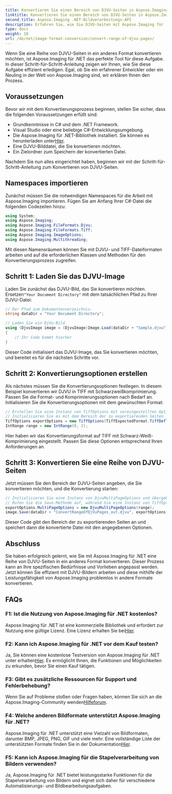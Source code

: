 ```yaml
---
title: Konvertieren Sie einen Bereich von DJVU-Seiten in Aspose.Imaging für .NET
linktitle: Konvertieren Sie einen Bereich von DJVU-Seiten in Aspose.Imaging für .NET
second_title: Aspose.Imaging .NET-Bildverarbeitungs-API
description: Erfahren Sie, wie Sie DJVU-Seiten mit Aspose.Imaging für .NET konvertieren. Schritt-für-Schritt-Anleitung für die effiziente Konvertierung von DJVU in TIFF.
type: docs
weight: 18
url: /de/net/image-format-conversion/convert-range-of-djvu-pages/
---
```


Wenn Sie eine Reihe von DJVU-Seiten in ein anderes Format konvertieren möchten, ist Aspose.Imaging für .NET das perfekte Tool für diese Aufgabe. In dieser Schritt-für-Schritt-Anleitung zeigen wir Ihnen, wie Sie diese Aufgabe effizient erledigen. Egal, ob Sie ein erfahrener Entwickler oder ein Neuling in der Welt von Aspose.Imaging sind, wir erklären Ihnen den Prozess. 

## Voraussetzungen

Bevor wir mit dem Konvertierungsprozess beginnen, stellen Sie sicher, dass die folgenden Voraussetzungen erfüllt sind:

- Grundkenntnisse in C# und dem .NET Framework.
- Visual Studio oder eine beliebige C#-Entwicklungsumgebung.
-  Die Aspose.Imaging für .NET-Bibliothek installiert. Sie können es herunterladen unter[Hier](https://releases.aspose.com/imaging/net/).
- Eine DJVU-Bilddatei, die Sie konvertieren möchten.
- Ein Zielordner zum Speichern der konvertierten Datei.

Nachdem Sie nun alles eingerichtet haben, beginnen wir mit der Schritt-für-Schritt-Anleitung zum Konvertieren von DJVU-Seiten.

## Namespaces importieren

Zunächst müssen Sie die notwendigen Namespaces für die Arbeit mit Aspose.Imaging importieren. Fügen Sie am Anfang Ihrer C#-Datei die folgenden Codezeilen hinzu:

```csharp
using System;
using Aspose.Imaging;
using Aspose.Imaging.FileFormats.Djvu;
using Aspose.Imaging.FileFormats.Tiff;
using Aspose.Imaging.ImageOptions;
using Aspose.Imaging.Multithreading;
```

Mit diesen Namensräumen können Sie mit DJVU- und TIFF-Dateiformaten arbeiten und auf die erforderlichen Klassen und Methoden für den Konvertierungsprozess zugreifen.

## Schritt 1: Laden Sie das DJVU-Image

 Laden Sie zunächst das DJVU-Bild, das Sie konvertieren möchten. Ersetzen`"Your Document Directory"` mit dem tatsächlichen Pfad zu Ihrer DJVU-Datei:

```csharp
// Der Pfad zum Dokumentenverzeichnis.
string dataDir = "Your Document Directory";

// Laden Sie ein DjVu-Bild
using (DjvuImage image = (DjvuImage)Image.Load(dataDir + "Sample.djvu"))
{
    // Ihr Code kommt hierher
}
```

Dieser Code initialisiert das DJVU-Image, das Sie konvertieren möchten, und bereitet es für die nächsten Schritte vor.

## Schritt 2: Konvertierungsoptionen erstellen

Als nächstes müssen Sie die Konvertierungsoptionen festlegen. In diesem Beispiel konvertieren wir DJVU in TIFF mit Schwarzweißkomprimierung. Passen Sie die Format- und Komprimierungsoptionen nach Bedarf an. Initialisieren Sie die Konvertierungsoptionen mit dem gewünschten Format:

```csharp
// Erstellen Sie eine Instanz von TiffOptions mit voreingestellten Optionen und IntRange
// Initialisieren Sie es mit dem Bereich der zu exportierenden Seiten
TiffOptions exportOptions = new TiffOptions(TiffExpectedFormat.TiffDeflateBw);
IntRange range = new IntRange(0, 2);
```

Hier haben wir das Konvertierungsformat auf TIFF mit Schwarz-Weiß-Komprimierung eingestellt. Passen Sie diese Optionen entsprechend Ihren Anforderungen an.

## Schritt 3: Konvertieren Sie eine Reihe von DJVU-Seiten

Jetzt müssen Sie den Bereich der DJVU-Seiten angeben, die Sie konvertieren möchten, und die Konvertierung starten:

```csharp
// Initialisieren Sie eine Instanz von DjvuMultiPageOptions und übergeben Sie gleichzeitig eine Instanz von IntRange
// Rufen Sie die Save-Methode auf, während Sie eine Instanz von TiffOptions übergeben
exportOptions.MultiPageOptions = new DjvuMultiPageOptions(range);
image.Save(dataDir + "ConvertRangeOfDjVuPages_out.djvu", exportOptions);
```

Dieser Code gibt den Bereich der zu exportierenden Seiten an und speichert dann die konvertierte Datei mit den angegebenen Optionen.

## Abschluss

Sie haben erfolgreich gelernt, wie Sie mit Aspose.Imaging für .NET eine Reihe von DJVU-Seiten in ein anderes Format konvertieren. Dieser Prozess kann an Ihre spezifischen Bedürfnisse und Vorlieben angepasst werden. Jetzt können Sie effizient mit DJVU-Bildern arbeiten und diese mithilfe der Leistungsfähigkeit von Aspose.Imaging problemlos in andere Formate konvertieren.

## FAQs

### F1: Ist die Nutzung von Aspose.Imaging für .NET kostenlos?

 Aspose.Imaging für .NET ist eine kommerzielle Bibliothek und erfordert zur Nutzung eine gültige Lizenz. Eine Lizenz erhalten Sie bei[Hier](https://purchase.aspose.com/buy).

### F2: Kann ich Aspose.Imaging für .NET vor dem Kauf testen?

 Ja, Sie können eine kostenlose Testversion von Aspose.Imaging für .NET unter erhalten[Hier](https://releases.aspose.com/). Es ermöglicht Ihnen, die Funktionen und Möglichkeiten zu erkunden, bevor Sie einen Kauf tätigen.

### F3: Gibt es zusätzliche Ressourcen für Support und Fehlerbehebung?

 Wenn Sie auf Probleme stoßen oder Fragen haben, können Sie sich an die Aspose.Imaging-Community wenden[Hilfeforum](https://forum.aspose.com/).

### F4: Welche anderen Bildformate unterstützt Aspose.Imaging für .NET?

 Aspose.Imaging für .NET unterstützt eine Vielzahl von Bildformaten, darunter BMP, JPEG, PNG, GIF und viele mehr. Eine vollständige Liste der unterstützten Formate finden Sie in der Dokumentation[Hier](https://reference.aspose.com/imaging/net/).

### F5: Kann ich Aspose.Imaging für die Stapelverarbeitung von Bildern verwenden?

Ja, Aspose.Imaging für .NET bietet leistungsstarke Funktionen für die Stapelverarbeitung von Bildern und eignet sich daher für verschiedene Automatisierungs- und Bildbearbeitungsaufgaben.